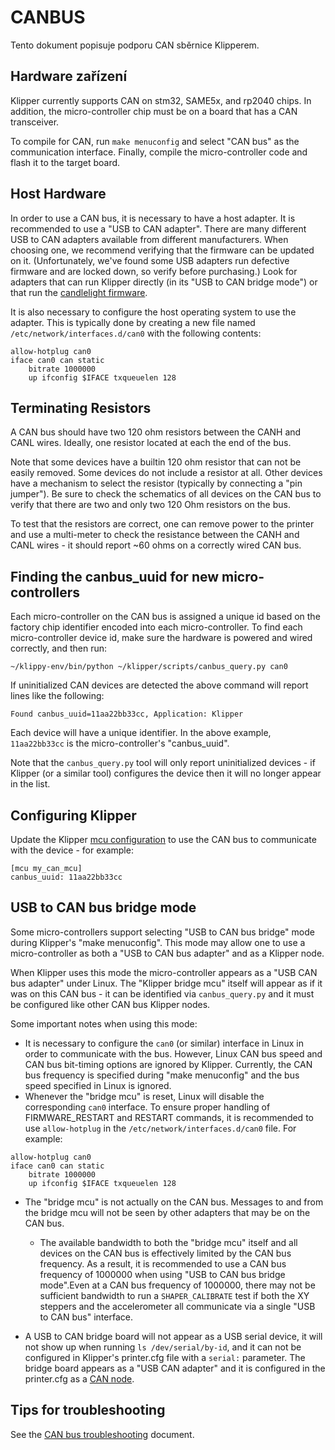 # CANBUS

Tento dokument popisuje podporu CAN sběrnice Klipperem.

## Hardware zařízení

Klipper currently supports CAN on stm32, SAME5x, and rp2040 chips. In addition, the micro-controller chip must be on a board that has a CAN transceiver.

To compile for CAN, run `make menuconfig` and select "CAN bus" as the communication interface. Finally, compile the micro-controller code and flash it to the target board.

## Host Hardware

In order to use a CAN bus, it is necessary to have a host adapter. It is recommended to use a "USB to CAN adapter". There are many different USB to CAN adapters available from different manufacturers. When choosing one, we recommend verifying that the firmware can be updated on it. (Unfortunately, we've found some USB adapters run defective firmware and are locked down, so verify before purchasing.) Look for adapters that can run Klipper directly (in its "USB to CAN bridge mode") or that run the [candlelight firmware](https://github.com/candle-usb/candleLight_fw).

It is also necessary to configure the host operating system to use the adapter. This is typically done by creating a new file named `/etc/network/interfaces.d/can0` with the following contents:

```
allow-hotplug can0
iface can0 can static
    bitrate 1000000
    up ifconfig $IFACE txqueuelen 128
```

## Terminating Resistors

A CAN bus should have two 120 ohm resistors between the CANH and CANL wires. Ideally, one resistor located at each the end of the bus.

Note that some devices have a builtin 120 ohm resistor that can not be easily removed. Some devices do not include a resistor at all. Other devices have a mechanism to select the resistor (typically by connecting a "pin jumper"). Be sure to check the schematics of all devices on the CAN bus to verify that there are two and only two 120 Ohm resistors on the bus.

To test that the resistors are correct, one can remove power to the printer and use a multi-meter to check the resistance between the CANH and CANL wires - it should report ~60 ohms on a correctly wired CAN bus.

## Finding the canbus_uuid for new micro-controllers

Each micro-controller on the CAN bus is assigned a unique id based on the factory chip identifier encoded into each micro-controller. To find each micro-controller device id, make sure the hardware is powered and wired correctly, and then run:

```
~/klippy-env/bin/python ~/klipper/scripts/canbus_query.py can0
```

If uninitialized CAN devices are detected the above command will report lines like the following:

```
Found canbus_uuid=11aa22bb33cc, Application: Klipper
```

Each device will have a unique identifier. In the above example, `11aa22bb33cc` is the micro-controller's "canbus_uuid".

Note that the `canbus_query.py` tool will only report uninitialized devices - if Klipper (or a similar tool) configures the device then it will no longer appear in the list.

## Configuring Klipper

Update the Klipper [mcu configuration](Config_Reference.md#mcu) to use the CAN bus to communicate with the device - for example:

```
[mcu my_can_mcu]
canbus_uuid: 11aa22bb33cc
```

## USB to CAN bus bridge mode

Some micro-controllers support selecting "USB to CAN bus bridge" mode during Klipper's "make menuconfig". This mode may allow one to use a micro-controller as both a "USB to CAN bus adapter" and as a Klipper node.

When Klipper uses this mode the micro-controller appears as a "USB CAN bus adapter" under Linux. The "Klipper bridge mcu" itself will appear as if it was on this CAN bus - it can be identified via `canbus_query.py` and it must be configured like other CAN bus Klipper nodes.

Some important notes when using this mode:

* It is necessary to configure the `can0` (or similar) interface in Linux in order to communicate with the bus. However, Linux CAN bus speed and CAN bus bit-timing options are ignored by Klipper. Currently, the CAN bus frequency is specified during "make menuconfig" and the bus speed specified in Linux is ignored.
* Whenever the "bridge mcu" is reset, Linux will disable the corresponding `can0` interface. To ensure proper handling of FIRMWARE_RESTART and RESTART commands, it is recommended to use `allow-hotplug` in the `/etc/network/interfaces.d/can0` file. For example:

```
allow-hotplug can0
iface can0 can static
    bitrate 1000000
    up ifconfig $IFACE txqueuelen 128
```

* The "bridge mcu" is not actually on the CAN bus. Messages to and from the bridge mcu will not be seen by other adapters that may be on the CAN bus.

   * The available bandwidth to both the "bridge mcu" itself and all devices on the CAN bus is effectively limited by the CAN bus frequency. As a result, it is recommended to use a CAN bus frequency of 1000000 when using "USB to CAN bus bridge mode".Even at a CAN bus frequency of 1000000, there may not be sufficient bandwidth to run a `SHAPER_CALIBRATE` test if both the XY steppers and the accelerometer all communicate via a single "USB to CAN bus" interface.
* A USB to CAN bridge board will not appear as a USB serial device, it will not show up when running `ls /dev/serial/by-id`, and it can not be configured in Klipper's printer.cfg file with a `serial:` parameter. The bridge board appears as a "USB CAN adapter" and it is configured in the printer.cfg as a [CAN node](#configuring-klipper).

## Tips for troubleshooting

See the [CAN bus troubleshooting](CANBUS_Troubleshooting.md) document.
